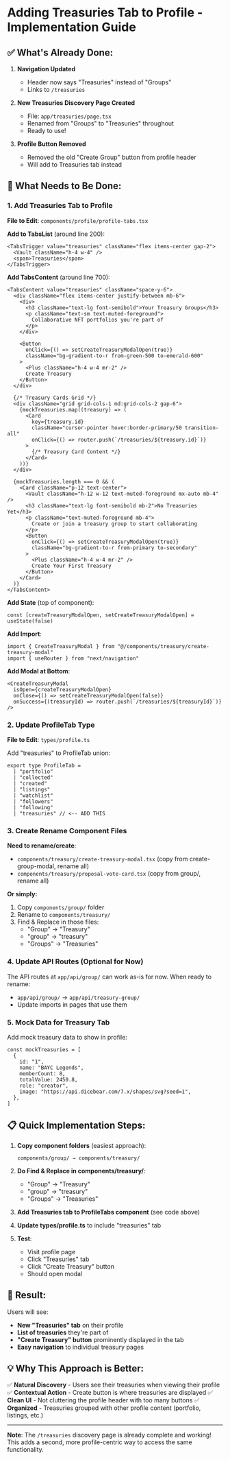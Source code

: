 # Adding Treasuries Tab to Profile - Implementation Guide

## ✅ What's Already Done:

1. **Navigation Updated**
   - Header now says "Treasuries" instead of "Groups"
   - Links to `/treasuries`

2. **New Treasuries Discovery Page Created**
   - File: `app/treasuries/page.tsx`
   - Renamed from "Groups" to "Treasuries" throughout
   - Ready to use!

3. **Profile Button Removed**
   - Removed the old "Create Group" button from profile header
   - Will add to Treasuries tab instead

## 🔨 What Needs to Be Done:

### 1. Add Treasuries Tab to Profile

**File to Edit**: `components/profile/profile-tabs.tsx`

**Add to TabsList** (around line 200):
```tsx
<TabsTrigger value="treasuries" className="flex items-center gap-2">
  <Vault className="h-4 w-4" />
  <span>Treasuries</span>
</TabsTrigger>
```

**Add TabsContent** (around line 700):
```tsx
<TabsContent value="treasuries" className="space-y-6">
  <div className="flex items-center justify-between mb-6">
    <div>
      <h3 className="text-lg font-semibold">Your Treasury Groups</h3>
      <p className="text-sm text-muted-foreground">
        Collaborative NFT portfolios you're part of
      </p>
    </div>

    <Button
      onClick={() => setCreateTreasuryModalOpen(true)}
      className="bg-gradient-to-r from-green-500 to-emerald-600"
    >
      <Plus className="h-4 w-4 mr-2" />
      Create Treasury
    </Button>
  </div>

  {/* Treasury Cards Grid */}
  <div className="grid grid-cols-1 md:grid-cols-2 gap-6">
    {mockTreasuries.map((treasury) => (
      <Card
        key={treasury.id}
        className="cursor-pointer hover:border-primary/50 transition-all"
        onClick={() => router.push(`/treasuries/${treasury.id}`)}
      >
        {/* Treasury Card Content */}
      </Card>
    ))}
  </div>

  {mockTreasuries.length === 0 && (
    <Card className="p-12 text-center">
      <Vault className="h-12 w-12 text-muted-foreground mx-auto mb-4" />
      <h3 className="text-lg font-semibold mb-2">No Treasuries Yet</h3>
      <p className="text-muted-foreground mb-4">
        Create or join a treasury group to start collaborating
      </p>
      <Button
        onClick={() => setCreateTreasuryModalOpen(true)}
        className="bg-gradient-to-r from-primary to-secondary"
      >
        <Plus className="h-4 w-4 mr-2" />
        Create Your First Treasury
      </Button>
    </Card>
  )}
</TabsContent>
```

**Add State** (top of component):
```tsx
const [createTreasuryModalOpen, setCreateTreasuryModalOpen] = useState(false)
```

**Add Import**:
```tsx
import { CreateTreasuryModal } from "@/components/treasury/create-treasury-modal"
import { useRouter } from "next/navigation"
```

**Add Modal at Bottom**:
```tsx
<CreateTreasuryModal
  isOpen={createTreasuryModalOpen}
  onClose={() => setCreateTreasuryModalOpen(false)}
  onSuccess={(treasuryId) => router.push(`/treasuries/${treasuryId}`)}
/>
```

### 2. Update ProfileTab Type

**File to Edit**: `types/profile.ts`

Add "treasuries" to ProfileTab union:
```tsx
export type ProfileTab =
  | "portfolio"
  | "collected"
  | "created"
  | "listings"
  | "watchlist"
  | "followers"
  | "following"
  | "treasuries" // <-- ADD THIS
```

### 3. Create Rename Component Files

**Need to rename/create**:
- `components/treasury/create-treasury-modal.tsx` (copy from create-group-modal, rename all)
- `components/treasury/proposal-vote-card.tsx` (copy from group/, rename all)

**Or simply:**
1. Copy `components/group/` folder
2. Rename to `components/treasury/`
3. Find & Replace in those files:
   - "Group" → "Treasury"
   - "group" → "treasury"
   - "Groups" → "Treasuries"

### 4. Update API Routes (Optional for Now)

The API routes at `app/api/group/` can work as-is for now. When ready to rename:
- `app/api/group/` → `app/api/treasury-group/`
- Update imports in pages that use them

### 5. Mock Data for Treasury Tab

Add mock treasury data to show in profile:
```tsx
const mockTreasuries = [
  {
    id: "1",
    name: "BAYC Legends",
    memberCount: 8,
    totalValue: 2450.8,
    role: "creator",
    image: "https://api.dicebear.com/7.x/shapes/svg?seed=1",
  },
]
```

## 📋 Quick Implementation Steps:

1. **Copy component folders** (easiest approach):
   ```
   components/group/ → components/treasury/
   ```

2. **Do Find & Replace in components/treasury/**:
   - "Group" → "Treasury"
   - "group" → "treasury"
   - "Groups" → "Treasuries"

3. **Add Treasuries tab to ProfileTabs component** (see code above)

4. **Update types/profile.ts** to include "treasuries" tab

5. **Test**:
   - Visit profile page
   - Click "Treasuries" tab
   - Click "Create Treasury" button
   - Should open modal

## 🎯 Result:

Users will see:
- **New "Treasuries" tab** on their profile
- **List of treasuries** they're part of
- **"Create Treasury" button** prominently displayed in the tab
- **Easy navigation** to individual treasury pages

## 💡 Why This Approach is Better:

✅ **Natural Discovery** - Users see their treasuries when viewing their profile
✅ **Contextual Action** - Create button is where treasuries are displayed
✅ **Clean UI** - Not cluttering the profile header with too many buttons
✅ **Organized** - Treasuries grouped with other profile content (portfolio, listings, etc.)

---

**Note**: The `/treasuries` discovery page is already complete and working! This adds a second, more profile-centric way to access the same functionality.
